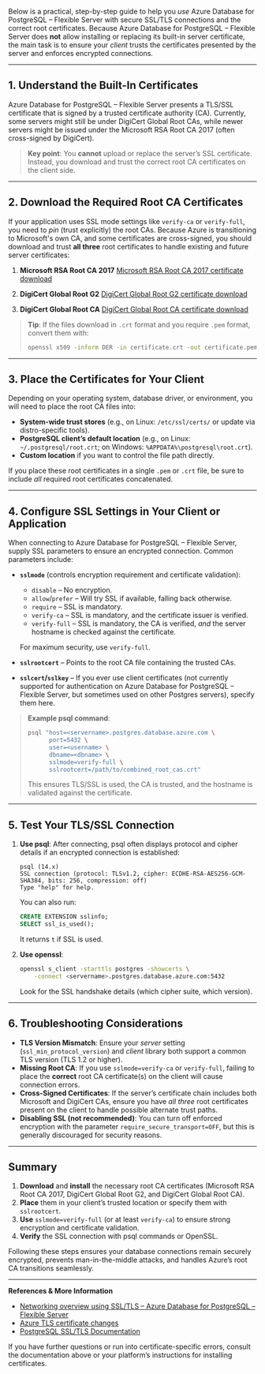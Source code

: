 Below is a practical, step-by-step guide to help you *use* Azure Database for PostgreSQL – Flexible Server with secure SSL/TLS connections and the correct root certificates. Because Azure Database for PostgreSQL – Flexible Server does **not** allow installing or replacing its built-in server certificate, the main task is to ensure your *client* trusts the certificates presented by the server and enforces encrypted connections.

---

## 1. Understand the Built-In Certificates

Azure Database for PostgreSQL – Flexible Server presents a TLS/SSL certificate that is signed by a trusted certificate authority (CA). Currently, some servers might still be under DigiCert Global Root CAs, while newer servers might be issued under the Microsoft RSA Root CA 2017 (often cross-signed by DigiCert).

> **Key point**: You **cannot** upload or replace the server’s SSL certificate. Instead, you download and trust the correct root CA certificates on the client side.

---

## 2. Download the Required Root CA Certificates

If your application uses SSL mode settings like `verify-ca` or `verify-full`, you need to *pin* (trust explicitly) the root CAs. Because Azure is transitioning to Microsoft's own CA, and some certificates are cross-signed, you should download and trust **all three** root certificates to handle existing and future server certificates:

1. **Microsoft RSA Root CA 2017**
   [Microsoft RSA Root CA 2017 certificate download](https://www.microsoft.com/pkiops/certs/Microsoft%20RSA%20Root%20Certificate%20Authority%202017.crt)

2. **DigiCert Global Root G2**
   [DigiCert Global Root G2 certificate download](https://cacerts.digicert.com/DigiCertGlobalRootG2.crt.pem)

3. **DigiCert Global Root CA**
   [DigiCert Global Root CA certificate download](https://cacerts.digicert.com/DigiCertGlobalRootCA.crt)

> **Tip**: If the files download in `.crt` format and you require `.pem` format, convert them with:
> ```bash
> openssl x509 -inform DER -in certificate.crt -out certificate.pem -outform PEM
> ```

---

## 3. Place the Certificates for Your Client

Depending on your operating system, database driver, or environment, you will need to place the root CA files into:

- **System-wide trust stores** (e.g., on Linux: `/etc/ssl/certs/` or update via distro-specific tools).
- **PostgreSQL client’s default location** (e.g., on Linux: `~/.postgresql/root.crt`; on Windows: `%APPDATA%\postgresql\root.crt`).
- **Custom location** if you want to control the file path directly.

If you place these root certificates in a single `.pem` or `.crt` file, be sure to include *all* required root certificates concatenated.

---

## 4. Configure SSL Settings in Your Client or Application

When connecting to Azure Database for PostgreSQL – Flexible Server, supply SSL parameters to ensure an encrypted connection. Common parameters include:

- **`sslmode`** (controls encryption requirement and certificate validation):
  - `disable` – No encryption.
  - `allow`/`prefer` – Will try SSL if available, falling back otherwise.
  - `require` – SSL is mandatory.
  - `verify-ca` – SSL is mandatory, and the certificate issuer is verified.
  - `verify-full` – SSL is mandatory, the CA is verified, *and* the server hostname is checked against the certificate.

  For maximum security, use `verify-full`.

- **`sslrootcert`** – Points to the root CA file containing the trusted CAs.
- **`sslcert`/`sslkey`** – If you ever use client certificates (not currently supported for authentication on Azure Database for PostgreSQL – Flexible Server, but sometimes used on other Postgres servers), specify them here.

> **Example psql command**:
> ```bash
> psql "host=<servername>.postgres.database.azure.com \
>       port=5432 \
>       user=<username> \
>       dbname=<dbname> \
>       sslmode=verify-full \
>       sslrootcert=/path/to/combined_root_cas.crt"
> ```
>
> This ensures TLS/SSL is used, the CA is trusted, and the hostname is validated against the certificate.

---

## 5. Test Your TLS/SSL Connection

1. **Use psql**:
   After connecting, psql often displays protocol and cipher details if an encrypted connection is established:
   ```
   psql (14.x)
   SSL connection (protocol: TLSv1.2, cipher: ECDHE-RSA-AES256-GCM-SHA384, bits: 256, compression: off)
   Type "help" for help.
   ```
   You can also run:
   ```sql
   CREATE EXTENSION sslinfo; 
   SELECT ssl_is_used();
   ```
   It returns `t` if SSL is used.

2. **Use openssl**:
   ```bash
   openssl s_client -starttls postgres -showcerts \
       -connect <servername>.postgres.database.azure.com:5432
   ```
   Look for the SSL handshake details (which cipher suite, which version).

---

## 6. Troubleshooting Considerations

- **TLS Version Mismatch**: Ensure your *server* setting (`ssl_min_protocol_version`) and *client* library both support a common TLS version (TLS 1.2 or higher).
- **Missing Root CA**: If you use `sslmode=verify-ca` or `verify-full`, failing to place the **correct** root CA certificate(s) on the client will cause connection errors.
- **Cross-Signed Certificates**: If the server’s certificate chain includes both Microsoft and DigiCert CAs, ensure you have *all three* root certificates present on the client to handle possible alternate trust paths.
- **Disabling SSL (not recommended)**: You can turn off enforced encryption with the parameter `require_secure_transport=OFF`, but this is generally discouraged for security reasons.

---

## Summary

1. **Download** and **install** the necessary root CA certificates (Microsoft RSA Root CA 2017, DigiCert Global Root G2, and DigiCert Global Root CA).
2. **Place** them in your client’s trusted location or specify them with `sslrootcert`.
3. **Use** `sslmode=verify-full` (or at least `verify-ca`) to ensure strong encryption and certificate validation.
4. **Verify** the SSL connection with psql commands or OpenSSL.

Following these steps ensures your database connections remain securely encrypted, prevents man-in-the-middle attacks, and handles Azure’s root CA transitions seamlessly.

---

**References & More Information**
- [Networking overview using SSL/TLS – Azure Database for PostgreSQL – Flexible Server](https://learn.microsoft.com/azure/postgresql/flexible-server/concepts-networking-ssl-tls)
- [Azure TLS certificate changes](https://learn.microsoft.com/azure/security/fundamentals/tls-certificate-changes)
- [PostgreSQL SSL/TLS Documentation](https://www.postgresql.org/docs/current/ssl-tcp.html)

If you have further questions or run into certificate-specific errors, consult the documentation above or your platform’s instructions for installing certificates.